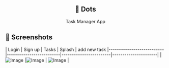 


 <h2 align="center">📱 Dots</h2>
<p align="center">
 Task Manager App 
</p>


## 📸 Screenshots

| Login              | Sign up            | Tasks           | Splash           | add new task
       |---------------------------|--------------------------|------------------------|----------------------|
| ![Image](https://github.com/user-attachments/assets/73d28067-6c4d-4394-a78a-47277047a9ff) |![Image](https://github.com/user-attachments/assets/89b06103-7aac-4d54-82e5-db432ba5502b) | ![Image](https://github.com/user-attachments/assets/17444358-2b11-4b77-96ca-358d3bcca3c9) |









 
